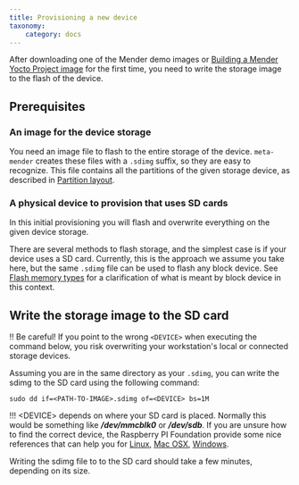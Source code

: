 ```yaml
---
title: Provisioning a new device
taxonomy:
    category: docs
---
```


After downloading one of the Mender demo images or
[Building a Mender Yocto Project image](../Building-Mender-Yocto-image)
for the first time, you need to write the storage image to
the flash of the device.


## Prerequisites

### An image for the device storage

You need an image file to flash to the entire storage of the
device. `meta-mender` creates these files with a `.sdimg`
suffix, so they are easy to recognize. This file contains
all the partitions of the given storage device, as
described in [Partition layout](../../Devices/Partition-layout).


### A physical device to provision that uses SD cards

In this initial provisioning you will flash and overwrite everything
on the given device storage.

There are several methods to flash storage, and the simplest
case is if your device uses a SD card. Currently, this is the approach
we assume you take here, but the same `.sdimg` file can be used
to flash any block device. See
[Flash memory types](../../Devices/Partition-layout#flash-memory-types)
for a clarification of what is meant by block device in this context.


## Write the storage image to the SD card

!! Be careful! If you point to the wrong `<DEVICE>` when executing the command below, you risk overwriting your workstation's local or connected storage devices.

Assuming you are in the same directory as your `.sdimg`, you can write the sdimg to the SD card using the following command:

```
sudo dd if=<PATH-TO-IMAGE>.sdimg of=<DEVICE> bs=1M
```

!!! &lt;DEVICE&gt; depends on where your SD card is placed. Normally this would be something like  ***/dev/mmcblk0*** or ***/dev/sdb***.  If you are unsure how to find the correct device, the Raspberry PI Foundation provide some nice references that can help you for [Linux](https://www.raspberrypi.org/documentation/installation/installing-images/linux.md?target=_blank), [Mac OSX](https://www.raspberrypi.org/documentation/installation/installing-images/mac.md?target=_blank), [Windows](https://www.raspberrypi.org/documentation/installation/installing-images/windows.md?target=_blank).

Writing the sdimg file to to the SD card should take a few minutes, depending on its size.
